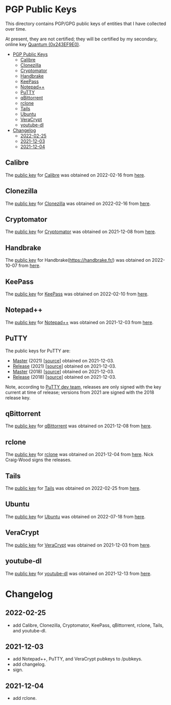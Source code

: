 

# PGP Public Keys


This directory contains PGP/GPG public keys of entities that I have collected over time. 

At present, they are not certified; they will be certified by my secondary, online key [Quantum (0x243EF9E0)](../pubkey_quantum_0x243EF9E0.asc).

- [PGP Public Keys](#pgp-public-keys)
  - [Calibre](#calibre)
  - [Clonezilla](#clonezilla)
  - [Cryptomator](#cryptomator)
  - [Handbrake](#handbrake)
  - [KeePass](#keepass)
  - [Notepad++](#notepad)
  - [PuTTY](#putty)
  - [qBittorrent](#qbittorrent)
  - [rclone](#rclone)
  - [Tails](#tails)
  - [Ubuntu](#ubuntu)
  - [VeraCrypt](#veracrypt)
  - [youtube-dl](#youtube-dl)
- [Changelog](#changelog)
  - [2022-02-25](#2022-02-25)
  - [2021-12-03](#2021-12-03)
  - [2021-12-04](#2021-12-04)


## Calibre

The [public key](pubkey_calibre_kovid.gpg) for [Calibre](https://calibre-ebook.com/) was obtained on 2022-02-16 from [here](https://calibre-ebook.com/signatures/).

## Clonezilla

The [public key](pubkey_clonezilla.asc) for [Clonezilla](https://clonezilla.org/) was obtained on 2022-02-16 from [here](https://clonezilla.org/downloads.php).

## Cryptomator

The [public key](pubkey_cryptomator.asc) for [Cryptomator](https://cryptomator.org/) was obtained on 2021-12-08 from [here](https://cryptomator.org/downloads/).

## Handbrake

The [public key](pubkey_handbrake_0x4E4A8645.asc) for Handbrake(https://handbrake.fr/) was obtained on 2022-10-07 from [here](https://github.com/HandBrake/HandBrake/wiki/OpenPGP).

## KeePass

The [public key](pubkey_KeePass_DominikReichl.asc) for [KeePass](https://keepass.info/) was obtained on 2022-02-10 from [here](https://keepass.info/integrity.html).

## Notepad++

The [public key](pubkey_Notepad_Plus_Plus.asc) for [Notepad++](https://notepad-plus-plus.org/) was obtained on 2021-12-03 from [here](https://notepad-plus-plus.org/gpg/nppGpgPub.asc).

## PuTTY

The public keys for PuTTY are:

- [Master](pubkey_PuTTY_master-2021.asc) (2021) [[source](https://www.chiark.greenend.org.uk/~sgtatham/putty/keys/master-2021.asc)] obtained on 2021-12-03.
- [Release](pubkey_PuTTY_release-2021.asc) (2021) [[source](https://www.chiark.greenend.org.uk/~sgtatham/putty/keys/release-2021.asc)] obtained on 2021-12-03.
- [Master](pubkey_PuTTY_master-2018.asc) (2018) [[source](https://www.chiark.greenend.org.uk/~sgtatham/putty/keys/master-2018.asc)] obtained on 2021-12-03.
- [Release](pubkey_PuTTY_release-2018.asc) (2018) [[source](https://www.chiark.greenend.org.uk/~sgtatham/putty/keys/release-2018.asc)] obtained on 2021-12-03.

Note, according to [PuTTY dev team](https://www.chiark.greenend.org.uk/~sgtatham/putty/keys.html), releases are only signed with the key current at time of release; versions from 2021 are signed with the 2018 release key.


## qBittorrent

The [public key](pubkey_qBittorrent.asc) for [qBittorrent](https://www.qbittorrent.org/) was obtained on 2021-12-08 from [here](https://www.qbittorrent.org/download.php).


## rclone

The [public key](pubkey_rclone_NCW.asc) for [rclone](https://github.com/rclone/rclone) was obtained on 2021-12-04 from [here](https://github.com/rclone/rclone/blob/master/cmd/selfupdate/verify.go). Nick Craig-Wood signs the releases.


## Tails

The [public key](pubkey_tails-signing.key) for [Tails](https://tails.boum.org/) was obtained on 2022-02-25 from [here](https://tails.boum.org/tails-signing.key). 

## Ubuntu

The [public key](pubkey_ubuntu_signing.asc) for [Ubuntu](https://ubuntu.com/) was obtained on 2022-07-18 from [here](https://ubuntu.com/tutorials/how-to-verify-ubuntu#4-retrieve-the-correct-signature-key).

## VeraCrypt

The [public key](pubkey_VeraCrypt.asc) for [VeraCrypt](https://www.veracrypt.fr/) was obtained on 2021-12-03 from [here](https://www.idrix.fr/VeraCrypt/VeraCrypt_PGP_public_key.asc).


## youtube-dl

The [public key](pubkey_youtube-dl.asc) for [youtube-dl](https://youtube-dl.org/) was obtained on 2021-12-13 from [here](https://ytdl-org.github.io/youtube-dl/download.html).



# Changelog

## 2022-02-25

- add Calibre, Clonezilla, Cryptomator, KeePass, qBittorrent, rclone, Tails, and youtube-dl.

## 2021-12-03

- add Notepad++, PuTTY, and VeraCrypt pubkeys to /pubkeys.
- add changelog.
- sign.

## 2021-12-04

- add rclone.




